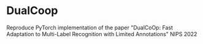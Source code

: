# DualCoop
 Reproduce PyTorch implementation of the paper "DualCoOp: Fast Adaptation to Multi-Label Recognition with Limited Annotations" NIPS 2022
